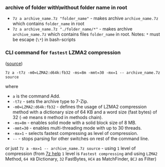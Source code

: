 
### archive of folder with\without folder name in root

- `7z a archive_name.7z "folder_name"` - makes archive `archive_name.7z` which contains `folder_name` in root
- `7z a archive_name.7z "./folder_name/*"` - makes archive `archive_name.7z` which contains files `folder_name` in root.
Notes: `*` must be escape (`\*`) in bash-scripts


### CLI command for `fastest` LZMA2 compression

([source](https://stackoverflow.com/questions/39914398/7zip-fastest-lzma2-compression))

```
7z a -t7z -m0=LZMA2:d64k:fb32 -ms=8m -mmt=30 -mx=1 -- archive_name.7z source
```

where

- `a` is the command Add.
- `-t7z` - sets the archive type to 7-Zip.
- `-m0=LZMA2:d64k:fb32` - defines the usage of LZMA2 compression method with a dictionary size of 64 KB and a word size (fast bytes) of 32
(`-m0` means `0` method in methods chain).
- `-ms=8m` - enables solid mode with a solid block size of 8 MB.
- `-mmt=30` - enables multi-threading mode with up to 30 threads.
- `-mx=1` - selects fastest compressing as level of compression.
- `--` - stops parsing for other switches on rest of the command line.

or just `7z a -mx=1 -- archive_name.7z source` - using `1` level of compression
(from [7z help](https://sevenzip.osdn.jp/chm/cmdline/switches/method.htm) `1` level is `Fastest compressing` and using `LZMA2` Method, `64 KB` Dictionary, `32` FastBytes, `HC4` as MatchFinder, `BCJ` as Filter)